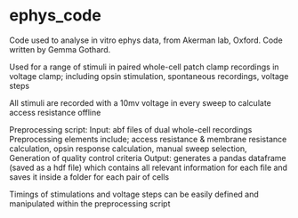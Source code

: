 # ephys_code
Code used to analyse in vitro ephys data, from Akerman lab, Oxford. Code written by Gemma Gothard.

Used for a range of stimuli in paired whole-cell patch clamp recordings in voltage clamp; including opsin stimulation, spontaneous recordings, voltage steps

All stimuli are recorded with a 10mv voltage in every sweep to calculate access resistance offline

Preprocessing script:
Input: abf files of dual whole-cell recordings 
Preprocessing elements include; access resistance & membrane resistance calculation, opsin response calculation, manual sweep selection, 
Generation of quality control criteria 
Output: generates a pandas dataframe (saved as a hdf file) which contains all relevant information for each file and saves it inside a folder for each pair of cells

Timings of stimulations and voltage steps can be easily defined and manipulated within the preprocessing script






